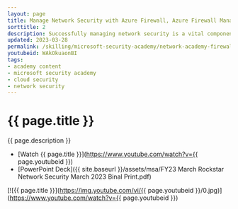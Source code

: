 ```yaml
---
layout: page
title: Manage Network Security with Azure Firewall, Azure Firewall Manager, and Azure Firewall Premium
sorttitle: 2
description: Successfully managing network security is a vital component of service protection, especially with an evolving threat environment and growing enterprise challenges. Discover Azure Firewall's key capabilities, relevant use cases and features that centrally protect your workloads in Azure. Learn how to ease management and configuration overhead with a cloud-native firewall all paired with an extensive demo. Lastly, dive deep into Azure Firewall Premium's core features of intrusion detection and prevention (IDPS), TLS inspection and Web categories. Explore how to use Azure Firewall Workbook to gain insights into your traffic.
updated: 2023-03-28
permalink: /skilling/microsoft-security-academy/network-academy-firewall-manager
youtubeid: WAkOkuaonBI
tags: 
- academy content
- microsoft security academy
- cloud security
- network security
---
```


# {{ page.title }}

{{ page.description }}

* [Watch {{ page.title }}](https://www.youtube.com/watch?v={{ page.youtubeid }})
* [PowerPoint Deck]({{ site.baseurl }}/assets/msa/FY23 March Rockstar Network Security March 2023 Binal Print.pdf)

[![{{ page.title }}](https://img.youtube.com/vi/{{ page.youtubeid }}/0.jpg)](https://www.youtube.com/watch?v={{ page.youtubeid }})